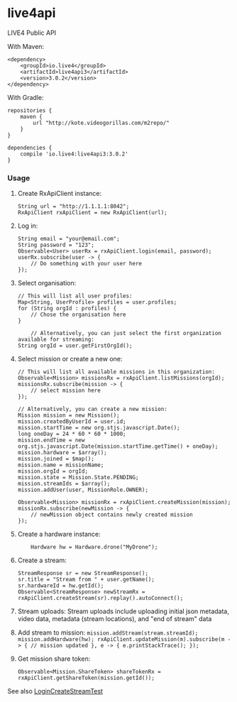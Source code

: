# live4api

LIVE4 Public API

With Maven:

```
<dependency>
    <groupId>io.live4</groupId>
    <artifactId>live4api3</artifactId>
    <version>3.0.2</version>
</dependency>
```

With Gradle:
```
repositories {
    maven {
        url "http://kote.videogorillas.com/m2repo/"
    }
}

dependencies {
    compile 'io.live4:live4api3:3.0.2'
}
```

### Usage

1.  Create RxApiClient instance: 
	```
	String url = "http://1.1.1.1:8042";
	RxApiClient rxApiClient = new RxApiClient(url);
	```
	
2.  Log in:

	```
	String email = "your@email.com";
	String password = "123";
	Observable<User> userRx = rxApiClient.login(email, password);
	userRx.subscribe(user -> {
	    // Do something with your user here
	});
	```
3. Select organisation:
	```
	// This will list all user profiles:
	Map<String, UserProfile> profiles = user.profiles;
	for (String orgId : profiles) {
	    // Chose the organisation here
	}
	```

	```
		// Alternatively, you can just select the first organization available for streaming:
	String orgId = user.getFirstOrgId();
	```
4. Select mission or create a new one:
	```
	// This will list all available missions in this organization:
	Observable<Mission> missionsRx = rxApiClient.listMissions(orgId);
	missionsRx.subscribe(mission -> {
		// select mission here
	});
	```

	```
	// Alternatively, you can create a new mission:
	Mission mission = new Mission();
	mission.createdByUserId = user.id;
	mission.startTime = new org.stjs.javascript.Date();
	long oneDay = 24 * 60 * 60 * 1000;
	mission.endTime = new org.stjs.javascript.Date(mission.startTime.getTime() + oneDay);
	mission.hardware = $array();
	mission.joined = $map();
	mission.name = missionName;
	mission.orgId = orgId;
	mission.state = Mission.State.PENDING;
	mission.streamIds = $array();
	mission.addUser(user, MissionRole.OWNER);

	Observable<Mission> missionRx = rxApiClient.createMission(mission);
	missionRx.subscribe(newMission -> {
	    // newMission object contains newly created mission
	});
	```
5. Create a hardware instance:
	```
    	Hardware hw = Hardware.drone("MyDrone");
	```
    
6. Create a stream:
	```
	StreamResponse sr = new StreamResponse();
	sr.title = "Stream from " + user.getName();
	sr.hardwareId = hw.getId();
	Observable<StreamResponse> newStreamRx = rxApiClient.createStream(sr).replay().autoConnect();
	```
	
7. Stream uploads:
	Stream uploads include uploading initial json metadata, video data, metadata (stream locations), and "end of stream" data
    	
   
8. Add stream to mission:
    	```
	mission.addStream(stream.streamId);
	mission.addHardware(hw);
	rxApiClient.updateMission(m).subscribe(m -> {
	    // mission updated
	}, e -> {
	    e.printStackTrace();
	});
    	```
	
9. Get mission share token:
	```
	Observable<Mission.ShareToken> shareTokenRx = rxApiClient.getShareToken(mission.getId());
	```

See also [LoginCreateStreamTest](https://github.com/videogorillas/live4api/blob/live4api-demo/src/test/java/io/live4/apiclient/LoginCreateStreamTest.java)
